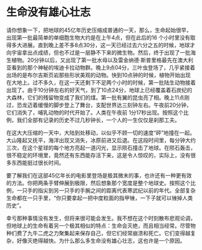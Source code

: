 # 生命没有雄心壮志

请你想象一下，把地球的45亿年历史压缩成普通的一天，那么，生命起始很早，出现第一批最简单的单细胞生物大约是在上午4点，但在此后的16 个小时里没有取得多大进展。直到晚上差不多8点30分，这一天已经过去六分之五的时候，地球才向宇宙拿出点成绩，但也不过是一层静不下来的微生物。然后，终于出现了一批海生植物。20分钟以后，又出现了第一批水母以及雷金纳德·斯普里格最先在澳大利亚看到的那个神秘的埃迪卡拉动物群。晚上9点04分，三叶虫登场了，几乎紧接着出场的是布尔吉斯页岩那些形状美观的动物。快到10点钟的时候，植物开始出现在大地上。过不多久，在这一天还剩下不足两个小时的时候，第一批陆生动物接着出现了。由于10分钟左右的好天气，到了10点24分，地球上已经覆盖着石炭纪的大森林，它们的残留物变成了我们的煤。第一批有翼的昆虫亮了相。晚上11点刚过，恐龙迈着缓慢的脚步登上了舞台，支配世界达三刻钟左右。午夜前20分钟，它们消失了，哺乳动物的时代开始了。人类在午夜前 1分17秒出现。按照这个比例，我们全部有记录的历史不过几秒钟长，一个人的一生仅仅是刹那工夫。 

在这大大压缩的一天中，大陆到处移动，以似乎不顾一切的速度“砰”地撞在一起。大山隆起又抚平，海洋出现又消失，冰原前进又后退。在这段时间里，每分钟大约三次，在这个星球的每个地方亮起一道闪光，显示陨石撞击了地球。在陨石轰击，很不稳定的环境里，竟然还有东西能存活下来，这是令人惊叹的，实际上，没有很多东西能挺过很长时间。 

要了解我们在这部45亿年长的电影里登场是极其微末的事，也许还有一种更有效的方法。你把两条手臂伸展到极限，然后想象那个宽度是整个地球史。按照这个比例，一只手的指尖到另一只手的手腕之间的距离代表寒武纪以前的年代。全部复杂生命都在一只手里，“你只要拿起一把中度粒面的指甲锉，一下子就可以锉掉人类历史”。 

幸亏那种事情没有发生，但将来很可能会发生。我不想在这个时刻散布悲观论调，但地球上的生命有着另一个极其相似的特点：生命会灭绝，而且相当经常。尽管物种们费了九牛二虎之力聚集起来保存自己，但它们经常崩溃和死亡。它们变得越复杂，好像灭绝得越快。为什么那么多生命没有雄心壮志，这也许是一个原因。